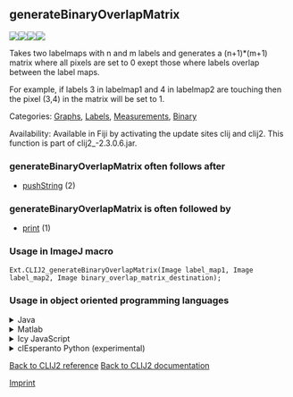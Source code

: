 ## generateBinaryOverlapMatrix
<img src="images/mini_empty_logo.png"/><img src="images/mini_clij2_logo.png"/><img src="images/mini_empty_logo.png"/><img src="images/mini_cle_logo.png"/>

Takes two labelmaps with n and m labels and generates a (n+1)*(m+1) matrix where all pixels are set to 0 exept those where labels overlap between the label maps. 

For example, if labels 3 in labelmap1 and 4 in labelmap2 are touching then the pixel (3,4) in the matrix will be set to 1.

Categories: [Graphs](https://clij.github.io/clij2-docs/reference__graph), [Labels](https://clij.github.io/clij2-docs/reference__label), [Measurements](https://clij.github.io/clij2-docs/reference__measurement), [Binary](https://clij.github.io/clij2-docs/reference__binary)

Availability: Available in Fiji by activating the update sites clij and clij2.
This function is part of clij2_-2.3.0.6.jar.

### generateBinaryOverlapMatrix often follows after
* <a href="reference_pushString">pushString</a> (2)


### generateBinaryOverlapMatrix is often followed by
* <a href="reference_print">print</a> (1)


### Usage in ImageJ macro
```
Ext.CLIJ2_generateBinaryOverlapMatrix(Image label_map1, Image label_map2, Image binary_overlap_matrix_destination);
```


### Usage in object oriented programming languages



<details>

<summary>
Java
</summary>
<pre class="highlight">// init CLIJ and GPU
import net.haesleinhuepf.clij2.CLIJ2;
import net.haesleinhuepf.clij.clearcl.ClearCLBuffer;
CLIJ2 clij2 = CLIJ2.getInstance();

// get input parameters
ClearCLBuffer label_map1 = clij2.push(label_map1ImagePlus);
ClearCLBuffer label_map2 = clij2.push(label_map2ImagePlus);
binary_overlap_matrix_destination = clij2.create(label_map1);
</pre>

<pre class="highlight">
// Execute operation on GPU
clij2.generateBinaryOverlapMatrix(label_map1, label_map2, binary_overlap_matrix_destination);
</pre>

<pre class="highlight">
// show result
binary_overlap_matrix_destinationImagePlus = clij2.pull(binary_overlap_matrix_destination);
binary_overlap_matrix_destinationImagePlus.show();

// cleanup memory on GPU
clij2.release(label_map1);
clij2.release(label_map2);
clij2.release(binary_overlap_matrix_destination);
</pre>

</details>



<details>

<summary>
Matlab
</summary>
<pre class="highlight">% init CLIJ and GPU
clij2 = init_clatlab();

% get input parameters
label_map1 = clij2.pushMat(label_map1_matrix);
label_map2 = clij2.pushMat(label_map2_matrix);
binary_overlap_matrix_destination = clij2.create(label_map1);
</pre>

<pre class="highlight">
% Execute operation on GPU
clij2.generateBinaryOverlapMatrix(label_map1, label_map2, binary_overlap_matrix_destination);
</pre>

<pre class="highlight">
% show result
binary_overlap_matrix_destination = clij2.pullMat(binary_overlap_matrix_destination)

% cleanup memory on GPU
clij2.release(label_map1);
clij2.release(label_map2);
clij2.release(binary_overlap_matrix_destination);
</pre>

</details>



<details>

<summary>
Icy JavaScript
</summary>
<pre class="highlight">// init CLIJ and GPU
importClass(net.haesleinhuepf.clicy.CLICY);
importClass(Packages.icy.main.Icy);

clij2 = CLICY.getInstance();

// get input parameters
label_map1_sequence = getSequence();
label_map1 = clij2.pushSequence(label_map1_sequence);
label_map2_sequence = getSequence();
label_map2 = clij2.pushSequence(label_map2_sequence);
binary_overlap_matrix_destination = clij2.create(label_map1);
</pre>

<pre class="highlight">
// Execute operation on GPU
clij2.generateBinaryOverlapMatrix(label_map1, label_map2, binary_overlap_matrix_destination);
</pre>

<pre class="highlight">
// show result
binary_overlap_matrix_destination_sequence = clij2.pullSequence(binary_overlap_matrix_destination)
Icy.addSequence(binary_overlap_matrix_destination_sequence);
// cleanup memory on GPU
clij2.release(label_map1);
clij2.release(label_map2);
clij2.release(binary_overlap_matrix_destination);
</pre>

</details>



<details>

<summary>
clEsperanto Python (experimental)
</summary>
<pre class="highlight">import pyclesperanto_prototype as cle

cle.generate_binary_overlap_matrix(label_map1, label_map2, binary_overlap_matrix_destination)

</pre>



</details>



[Back to CLIJ2 reference](https://clij.github.io/clij2-docs/reference)
[Back to CLIJ2 documentation](https://clij.github.io/clij2-docs)

[Imprint](https://clij.github.io/imprint)
